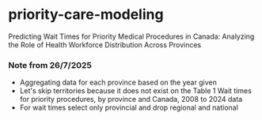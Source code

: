 # priority-care-modeling
Predicting Wait Times for Priority Medical Procedures in Canada: Analyzing the Role of Health Workforce Distribution Across Provinces



### Note from 26/7/2025
- Aggregating data for each province based on the year given
- Let's skip territories because it does not exist on the Table 1  Wait times for priority procedures, by province and Canada, 2008 to 2024 data
- For wait times select only provincial and drop regional and national
